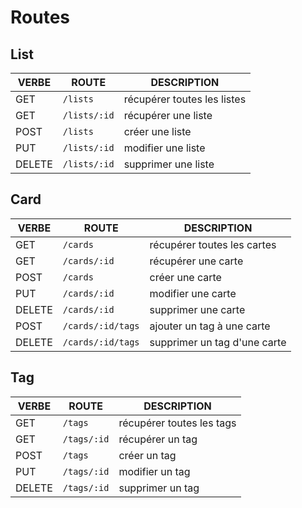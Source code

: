 # Routes

## List

|VERBE|ROUTE|DESCRIPTION|
|------|------|------|  
|GET | `/lists`| récupérer toutes les listes |
|GET | `/lists/:id`| récupérer une liste |
|POST | `/lists`| créer une liste |
|PUT | `/lists/:id`| modifier une liste |
|DELETE | `/lists/:id`| supprimer une liste |

## Card

|VERBE|ROUTE|DESCRIPTION|
|------|------|------|  
|GET | `/cards`| récupérer toutes les cartes |
|GET | `/cards/:id`| récupérer une carte |
|POST | `/cards`| créer une carte |
|PUT | `/cards/:id`| modifier une carte |
|DELETE | `/cards/:id`| supprimer une carte |
|POST | `/cards/:id/tags`| ajouter un tag à une carte |
|DELETE | `/cards/:id/tags`| supprimer un tag d'une carte |

## Tag

|VERBE|ROUTE|DESCRIPTION|
|------|------|------|  
|GET | `/tags`| récupérer toutes les tags |
|GET | `/tags/:id`| récupérer un tag |
|POST | `/tags`| créer un tag |
|PUT | `/tags/:id`| modifier un tag |
|DELETE | `/tags/:id`| supprimer un tag |
